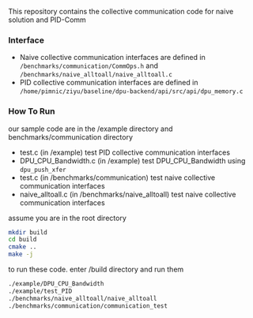 This repository contains the collective communication code for naive solution and PID-Comm

### Interface

- Naive collective communication interfaces are   defined in `/benchmarks/communication/CommOps.h` and `/benchmarks/naive_alltoall/naive_alltoall.c`
- PID collective communication interfaces are   defined in `/home/pimnic/ziyu/baseline/dpu-backend/api/src/api/dpu_memory.c`



### How To Run
our sample code are in the /example directory and benchmarks/communication directory 
- test.c (in /example)
    test PID collective communication interfaces
- DPU_CPU_Bandwidth.c (in /example)
    test DPU_CPU_Bandwidth using `dpu_push_xfer`
- test.c (in /benchmarks/communication)
    test naive collective communication interfaces
- naive_alltoall.c (in /benchmarks/naive_alltoall)
    test naive collective communication interfaces

assume you are in the root directory 
```bash
mkdir build
cd build
cmake ..
make -j
```

to run these code. enter /build directory and run them
```bash
./example/DPU_CPU_Bandwidth
./example/test_PID
./benchmarks/naive_alltoall/naive_alltoall
./benchmarks/communication/communication_test
```

